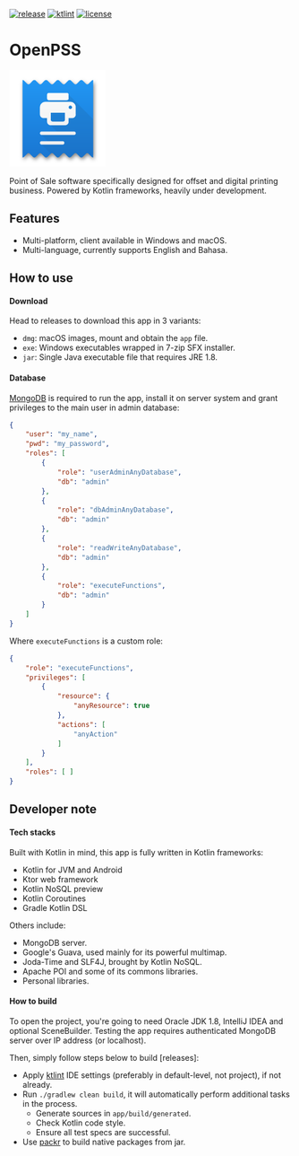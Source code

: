 [![release](https://img.shields.io/github/release/hendraanggrian/openpss.svg)](https://github.com/hendraanggrian/openpss/releases/latest)
[![ktlint](https://img.shields.io/badge/code%20style-%E2%9D%A4-FF4081.svg)](https://ktlint.github.io/)
[![license](https://img.shields.io/github/license/hendraanggrian/openpss)](http://www.apache.org/licenses/LICENSE-2.0)

OpenPSS
=======
![OpenPSS][logo]

Point of Sale software specifically designed for offset and digital printing business.
Powered by Kotlin frameworks, heavily under development.

Features
--------
 * Multi-platform, client available in Windows and macOS.
 * Multi-language, currently supports English and Bahasa.
 
How to use
----------

#### Download
Head to releases to download this app in 3 variants:
 * `dmg`: macOS images, mount and obtain the `app` file.
 * `exe`: Windows executables wrapped in 7-zip SFX installer.
 * `jar`: Single Java executable file that requires JRE 1.8.

#### Database
[MongoDB] is required to run the app,
install it on server system and grant privileges to the main user in admin database:

```json
{
	"user": "my_name",
	"pwd": "my_password",
	"roles": [
		{
			"role": "userAdminAnyDatabase",
			"db": "admin"
		},
		{
			"role": "dbAdminAnyDatabase",
			"db": "admin"
		},
		{
			"role": "readWriteAnyDatabase",
			"db": "admin"
		},
		{
			"role": "executeFunctions",
			"db": "admin"
		}
	]
}
```

Where `executeFunctions` is a custom role:

```json
{
	"role": "executeFunctions",
	"privileges": [
		{
			"resource": {
				"anyResource": true
			},
			"actions": [
				"anyAction"
			]
		}
	],
	"roles": [ ]
}
```

Developer note
--------------

#### Tech stacks
Built with Kotlin in mind, this app is fully written in Kotlin frameworks:
 * Kotlin for JVM and Android
 * Ktor web framework
 * Kotlin NoSQL preview
 * Kotlin Coroutines
 * Gradle Kotlin DSL

Others include:
 * MongoDB server.
 * Google's Guava, used mainly for its powerful multimap.
 * Joda-Time and SLF4J, brought by Kotlin NoSQL.
 * Apache POI and some of its commons libraries.
 * Personal libraries.

#### How to build
To open the project, you're going to need Oracle JDK 1.8, IntelliJ IDEA and optional SceneBuilder.
Testing the app requires authenticated MongoDB server over IP address (or localhost).

Then, simply follow steps below to build [releases]:
 * Apply [ktlint] IDE settings (preferably in default-level, not project), if not already.
 * Run `./gradlew clean build`, it will automatically perform additional tasks in the process.
   * Generate sources in `app/build/generated`.
   * Check Kotlin code style.
   * Ensure all test specs are successful.
 * Use [packr] to build native packages from jar.

[logo]: /openpss-client-javafx/res/image/logo.png
[MongoDB]: https://www.mongodb.com/
[ktlint]: https://github.com/shyiko/ktlint
[packr]: https://github.com/hendraanggrian/packr
